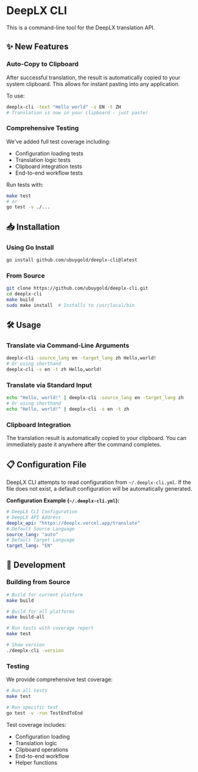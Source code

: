 # DeepLX CLI

This is a command-line tool for the DeepLX translation API.

## ✨ New Features

### Auto-Copy to Clipboard
After successful translation, the result is automatically copied to your system clipboard. 
This allows for instant pasting into any application.

To use:
```bash
deeplx-cli -text "Hello world" -s EN -t ZH
# Translation is now in your clipboard - just paste!
```

### Comprehensive Testing
We've added full test coverage including:
- Configuration loading tests
- Translation logic tests
- Clipboard integration tests
- End-to-end workflow tests

Run tests with:
```bash
make test
# or
go test -v ./...
```

## 📥 Installation

### Using Go Install
```bash
go install github.com/ubuygold/deeplx-cli@latest
```

### From Source
```bash
git clone https://github.com/ubuygold/deeplx-cli.git
cd deeplx-cli
make build
sudo make install  # Installs to /usr/local/bin
```

## 🛠️ Usage

### Translate via Command-Line Arguments
```bash
deeplx-cli -source_lang en -target_lang zh Hello,world!
# Or using shorthand
deeplx-cli -s en -t zh Hello,world!
```

### Translate via Standard Input
```bash
echo "Hello, world!" | deeplx-cli -source_lang en -target_lang zh
# Or using shorthand
echo "Hello, world!" | deeplx-cli -s en -t zh
```

### Clipboard Integration
The translation result is automatically copied to your clipboard. 
You can immediately paste it anywhere after the command completes.

## 📋 Configuration File
DeepLX CLI attempts to read configuration from `~/.deeplx-cli.yml`. 
If the file does not exist, a default configuration will be automatically generated.

**Configuration Example (`~/.deeplx-cli.yml`):**
```yaml
# DeepLX CLI Configuration
# DeepLX API Address
deeplx_api: "https://deeplx.vercel.app/translate"
# Default Source Language
source_lang: "auto"
# Default Target Language
target_lang: "EN"
```

## 🧪 Development

### Building from Source
```bash
# Build for current platform
make build

# Build for all platforms
make build-all

# Run tests with coverage report
make test

# Show version
./deeplx-cli -version
```

### Testing
We provide comprehensive test coverage:
```bash
# Run all tests
make test

# Run specific test
go test -v -run TestEndToEnd
```

Test coverage includes:
- Configuration loading
- Translation logic
- Clipboard operations
- End-to-end workflow
- Helper functions
